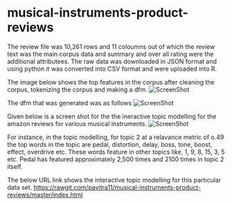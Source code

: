 # musical-instruments-product-reviews

The review file was 10,261 rows and 11 coloumns out of which the review text was the main corpus data and summary and over all rating were the additional attributees.
The raw data was downloaded in JSON format and using python it was converted into CSV format and were uploaded into R.

The image below shows the top features in the corpus after cleaning the corpus, tokenizing the corpus and making a dfm.
![ScreenShot](https://cloud.githubusercontent.com/assets/22182351/20317236/3018aa6e-ab33-11e6-9ca6-33081dae59c1.png)

The dfm that was generated was as follows
![ScreenShot](https://cloud.githubusercontent.com/assets/22182351/20318609/e1a8f2d4-ab38-11e6-86eb-abba113b0f6c.png)

Given below is a screen shot for the the ineractive topic modelling for the amazon reviews for various musical instruments.
![ScreenShot](https://cloud.githubusercontent.com/assets/22182351/20316792/722da244-ab31-11e6-82f6-9a2fff921b3f.png)

For instance, in the topic modelling, for topic 2 at a relavance metric of o.49 the top words in the topic are pedal, distortion, delay, boss, tone, boost, effect, overdrive etc. 
These words feature in other topics like, 1, 9, 8, 15, 3, 5 etc.
Pedal has featured approximately 2,500 times and 2100 times in topic 2 itself.

The below URL link shows the interactive topic modelling for this particular data set.
https://rawgit.com/pavitra11/musical-instruments-product-reviews/master/index.html
